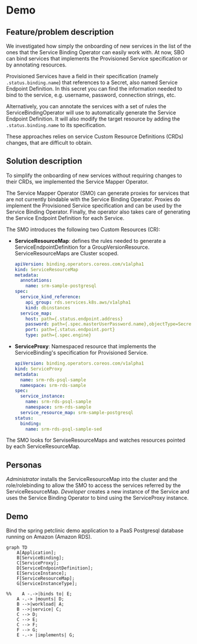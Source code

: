 # Demo

## Feature/problem description

We investigated how simply the onboarding of new services in the list of the ones that the Service Binding Operator can easily work with.
At now, SBO can bind services that implements the Provisioned Service specification or by annotating resources.

Provisioned Services have a field in their specification (namely `.status.binding.name`) that references to a Secret, also named Service Endpoint Definition.
In this secret you can find the information needed to bind to the service, e.g. username, password, connection strings, etc.

Alternatively, you can annotate the services with a set of rules the ServiceBindingOperator will use to automatically generate the Service Endpoint Definition.
It will also modify the target resource by adding the `.status.binding.name` to its specification.

These approaches relies on service Custom Resource Definitions (CRDs) changes, that are difficult to obtain.

## Solution description <!-- Show charts or whiteboard if needed -->

To simplify the onboarding of new services without requiring changes to their CRDs, we implemented the Service Mapper Operator.

The Service Mapper Operator (SMO) can generate proxies for services that are not currently bindable with the Service Binding Operator.
Proxies do implement the Provisioned Service specification and can be used by the Service Binding Operator.
Finally, the operator also takes care of generating the Service Endpoint Definition for each Service.

The SMO introduces the following two Custom Resources (CR):

* **ServiceResourceMap**: defines the rules needed to generate a ServiceEndpointDefinition for a GroupVersionResource. ServiceResourceMaps are Cluster scoped.
    ```yaml
    apiVersion: binding.operators.coreos.com/v1alpha1
    kind: ServiceResourceMap
    metadata:
      annotations:
        name: srm-sample-postgresql
    spec:
      service_kind_reference:
        api_group: rds.services.k8s.aws/v1alpha1
        kind: dbinstances
      service_map:
        host: path={.status.endpoint.address}
        password: path={.spec.masterUserPassword.name},objectType=Secret,sourceKey=password
        port: path={.status.endpoint.port}
        type: path={.spec.engine}
    ```
* **ServiceProxy**: Namespaced resource that implements the ServiceBinding's specification for Provisioned Service.
    ```yaml
    apiVersion: binding.operators.coreos.com/v1alpha1
    kind: ServiceProxy
    metadata:
      name: srm-rds-psql-sample
      namespace: srm-rds-sample
    spec:
      service_instance:
        name: srm-rds-psql-sample
        namespace: srm-rds-sample
      service_resource_map: srm-sample-postgresql
    status:
      binding:
        name: srm-rds-psql-sample-sed
   ```

The SMO looks for ServiseResourceMaps and watches resources pointed by each ServiceResourceMap.

## Personas

_Administrator_ installs the ServiceResourceMap into the cluster and the role/rolebinding to allow the SMO to access the services referred by the ServiceResourceMap.
_Developer_ creates a new instance of the Service and uses the Service Binding Operator to bind using the ServiceProxy instance.

## Demo

Bind the spring petclinic demo application to a PaaS Postgresql database running on Amazon (Amazon RDS).

```mermaid
graph TD
	A[Application];
	B[ServiceBinding];
	C[ServiceProxy];
	D[ServiceEndpointDefinition];
	E[ServiceInstance];
	F[ServiceResourceMap];
    G[ServiceInstanceType];

%%    A -.->|binds to| E;
    A -.-> |mounts| D;
	B -->|workload| A;
	B -->|service| C;
	C --> D;
	C --> E;
	C --> F;
	F --> G;
    E -.-> |implements| G;
```

